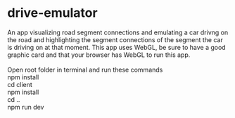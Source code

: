 # drive-emulator

An app visualizing road segment connections and emulating a car drivng on the road and highlighting the segment connections of the 
segment the car is driving on at that moment. This app uses WebGL, be sure to have a good graphic card and that your browser has WebGL to run this app.</br></br>
Open root folder in terminal and run these commands</br>
npm install </br> cd client </br> npm install  </br>  cd ..  </br>  npm run dev
